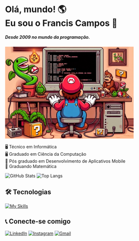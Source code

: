 # Olá, mundo! 🌎 <br> Eu sou o Francis Campos 👋

##### Desde 2009 no mundo da programação.

<img src="https://github.com/franciscampos91/franciscampos91/blob/main/assets/images/mario.jpg" alt="Mario" height="300">




🖥️ Técnico em Informática<br>
🖥️ Graduado em Ciência da Computação<br>
📱 Pós graduado em Desenvolvimento de Aplicativos Mobile<br>
🧮 Graduando Matemática

![GitHub Stats](https://github-readme-stats.vercel.app/api?username=franciscampos91&theme=transparent&bg_color=000&border_color=30A3DC&show_icons=true&icon_color=30A3DC&title_color=E94D5F&text_color=FFF) ![Top Langs](https://github-readme-stats-git-masterrstaa-rickstaa.vercel.app/api/top-langs/?username=franciscampos91&layout=compact&bg_color=000&border_color=30A3DC&title_color=E94D5F&text_color=FFF)

## 🛠️ Tecnologias 
[![My Skills](https://skillicons.dev/icons?i=html,css,javascript,jquery,php,mysql,angular,laravel,git,github,java&perline=15)](https://skillicons.dev)


## 📞 Conecte-se comigo
[![LinkedIn](https://img.shields.io/badge/LinkedIn-0077B5?style=for-the-badge&logo=linkedin&logoColor=white)](https://www.linkedin.com/in/franciscampos91/) [![Instagram](https://img.shields.io/badge/-Instagram-%23E4405F?style=for-the-badge&logo=instagram&logoColor=white)](https://www.instagram.com/franciscampos91/) [![Gmail](https://img.shields.io/badge/Gmail-333333?style=for-the-badge&logo=gmail&logoColor=red)](mailto:franciscampos91@gmail.com) 
